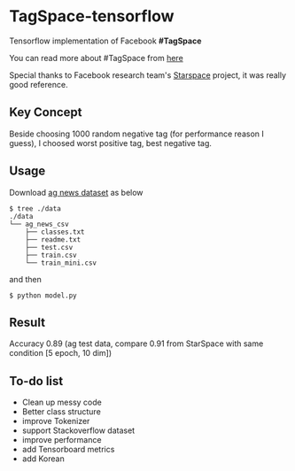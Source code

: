 # TagSpace-tensorflow

Tensorflow implementation of Facebook **#TagSpace**

You can read more about #TagSpace from [here](https://research.fb.com/publications/tagspace-semantic-embeddings-from-hashtags/)

Special thanks to Facebook research team's [Starspace](https://github.com/facebookresearch/Starspace) project, it was really good reference.

## Key Concept

Beside choosing 1000 random negative tag (for performance reason I guess), I choosed worst positive tag, best negative tag.

## Usage

Download [ag news dataset](https://github.com/mhjabreel/CharCNN/tree/master/data/ag_news_csv) as below

```
$ tree ./data
./data
└── ag_news_csv
    ├── classes.txt
    ├── readme.txt
    ├── test.csv
    ├── train.csv
    └── train_mini.csv
```

and then

```
$ python model.py
```

## Result

Accuracy 0.89 (ag test data, compare 0.91 from StarSpace with same condition [5 epoch, 10 dim])

## To-do list

- Clean up messy code
- Better class structure
- improve Tokenizer
- support Stackoverflow dataset
- improve performance
- add Tensorboard metrics
- add Korean
